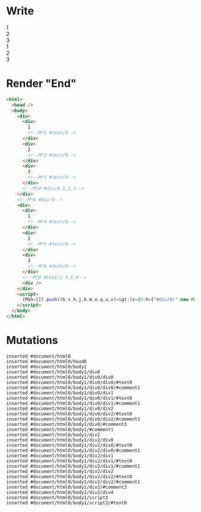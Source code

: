 # Write
  <div><div>1<!M*1 #text/0></div><div>2<!M*2 #text/0></div><div>3<!M*3 #text/0></div><!M|0 #div/0 1,2,3></div><!M*0 #div/0><div><div>1<!M*4 #text/0></div><div>2<!M*5 #text/0></div><div>3<!M*6 #text/0></div><!M|0 #text/1 4,5,6><div></div></div><script>(M$h=[]).push((b,s,h,j,k,m,o,q,u,x)=>(x={0:h={"#div/0(":new Map([[0,j={}],[1,k={}],[2,m={}]]),"#text/1(":new Map([[0,o={}],[1,q={}],[2,u={}]])},1:j,2:k,3:m,4:o,5:q,6:u,$global:{}},j._=k._=m._=o._=q._=u._=h,x),[])</script>


# Render "End"
```html
<html>
  <head />
  <body>
    <div>
      <div>
        1
        <!--M*1 #text/0-->
      </div>
      <div>
        2
        <!--M*2 #text/0-->
      </div>
      <div>
        3
        <!--M*3 #text/0-->
      </div>
      <!--M|0 #div/0 1,2,3-->
    </div>
    <!--M*0 #div/0-->
    <div>
      <div>
        1
        <!--M*4 #text/0-->
      </div>
      <div>
        2
        <!--M*5 #text/0-->
      </div>
      <div>
        3
        <!--M*6 #text/0-->
      </div>
      <!--M|0 #text/1 4,5,6-->
      <div />
    </div>
    <script>
      (M$h=[]).push((b,s,h,j,k,m,o,q,u,x)=&gt;(x={0:h={"#div/0(":new Map([[0,j={}],[1,k={}],[2,m={}]]),"#text/1(":new Map([[0,o={}],[1,q={}],[2,u={}]])},1:j,2:k,3:m,4:o,5:q,6:u,$global:{}},j._=k._=m._=o._=q._=u._=h,x),[])
    </script>
  </body>
</html>
```

# Mutations
```
inserted #document/html0
inserted #document/html0/head0
inserted #document/html0/body1
inserted #document/html0/body1/div0
inserted #document/html0/body1/div0/div0
inserted #document/html0/body1/div0/div0/#text0
inserted #document/html0/body1/div0/div0/#comment1
inserted #document/html0/body1/div0/div1
inserted #document/html0/body1/div0/div1/#text0
inserted #document/html0/body1/div0/div1/#comment1
inserted #document/html0/body1/div0/div2
inserted #document/html0/body1/div0/div2/#text0
inserted #document/html0/body1/div0/div2/#comment1
inserted #document/html0/body1/div0/#comment3
inserted #document/html0/body1/#comment1
inserted #document/html0/body1/div2
inserted #document/html0/body1/div2/div0
inserted #document/html0/body1/div2/div0/#text0
inserted #document/html0/body1/div2/div0/#comment1
inserted #document/html0/body1/div2/div1
inserted #document/html0/body1/div2/div1/#text0
inserted #document/html0/body1/div2/div1/#comment1
inserted #document/html0/body1/div2/div2
inserted #document/html0/body1/div2/div2/#text0
inserted #document/html0/body1/div2/div2/#comment1
inserted #document/html0/body1/div2/#comment3
inserted #document/html0/body1/div2/div4
inserted #document/html0/body1/script3
inserted #document/html0/body1/script3/#text0
```